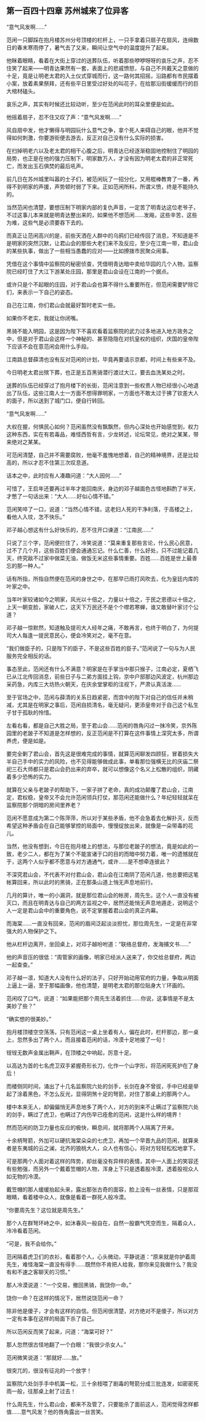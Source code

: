 ## 第一百四十四章 **苏州城来了位异客**

“意气风发啊……”

范闲一只脚踩在抱月楼苏州分号顶楼的栏杆上，一只手拿着只扇子在扇风，连绵数日的春末寒雨停了，暑气去了又来，瞬间让空气中的温度提升了起来。

他眯着眼睛，看着在大街上穿过的送葬队伍，听着那些咿咿呀呀的哀乐之声，忍不住笑了起来——明青达果然有一套，表面上的悲戚愤怒，与自己不共戴天之意做的十足，竟是让明老太君的入土仪式穿城而行，这一路何其招摇，沿路都有市民摆着小案，放着素果祭拜，还有些平日里受过好处的叫花子，在给那沿街缓缓而行的巨大棺材磕头。

哀乐之声，其实有时候还比较动听，至少在范闲此时的耳朵里便是如此。

他摇着扇子，忍不住又叹了声：“意气风发啊……”

风自扇中发，他才懒得与明园玩什么意气之争，拿个死人来碍自己的眼，他并不觉得如何刺激，你要游街便去游去，反正对自己没有什么实际的损害。

在扫掉明老六以及老太君的相干心腹之后，明青达已经逐渐稳固地控制住了明园的局势，也正是在他的强力压制下，明家数万人，才没有因为明老太君的非正常死亡，而发出玉石俱焚的最后吼声。

前几日在苏州城里叫嚣的士子们，被范闲玩了一招分化，又用棍棒教育了一番，再得不到明家的声援，声势顿时弱了下来。正如范闲所料，所谓义愤，终是不能持久的。

当然范闲也清楚，要想压制下明家内部的复仇声音，一定苦了明青达这位老爷子，不过这事儿本来就是明青达整出来的，如果他不想范闲……发飚，这些辛苦，这些为难，这些气是必须要吞下去的。

而真正让范闲高兴的是，前些天洒在人群中的乌鸦们已经传回了消息，不知道是不是明家的突然沉默，让君山会的那些大老们来不及反应，至少在江南一带，君山会的某些执事，做出了一些相当愚蠢的应对——比如撩拨市民聚众闹事。

凭借在这个事情中监察院的秘密侦查，凭借明青达暗中卖给华园的几个人物，监察院已经盯住了大江下游某处庄园，那里是君山会设在江南的一个据点。

或许只是个不起眼的庄园，对于君山会也算不得什么重要所在，但范闲需要铲除它们，来表示一下自己的姿态。

自己在江南，你们君山会就最好暂时老实一些。

如果你不老实，我就让你闭嘴。

黑骑不能入明园，这是因为陛下不喜欢看着监察院的武力过多地进入地方政务之中，但是对于君山会这样一个神秘的、甚至隐隐在对抗皇权的组织，庆国的皇帝陛下应该不会在意范闲会用什么手段。

江南路总督薛清也没有反对范闲的计划，毕竟再要请示京都，时间上有些来不及。

今日明老太君出殡下葬，也正是五百黑骑潜行渡过大江，要去血洗某处之时。

送葬的队伍已经穿过了抱月楼下的长街，范闲注意到一些权贵人物已经很小心地退出了队伍，这些江南人士一方面不想得罪明家，一方面也不敢太过于拂了钦差大人的面子，所以送到了城门口，便自行转回。

“意气风发啊……”

大权在握，何惧民心如何？范闲虽然没有飘飘然，但内心深处也开始感觉到，权力这种东西，实在有若毒品，难怪西哲有言，少龙转述，论坛常见，绝对之某某，带来绝对之某某。

可范闲清楚，自己并不需要腐败，他毫不羞愧地想着，自己的精神境界，还是比较高的，所以才忍不住第三次叹息道。

话本之中，此时应有人凑趣问道：“大人因何……”

可惜了，王启年还要再过半年才能回南庆，身边的邓子越面色古怪地斟酌了半天，才憋了一句话出来：“大人……好似心情不错。”

范闲笑啐了一口，说道：“当然心情不错，这老妇人死的干净利落，于高楼之上，看他人入坟，怎不快乐。”

邓子越心想这有什么好快乐的，忍不住开口谏道：“江南民……”

只说了三个字，范闲便拦住了，冷笑说道：“莫来重复那些言论，什么民心民意，过不了几个月，这些百姓们便会通通忘记。什么仁善，什么好处，只不过能记着几天，终究敌不过家中做菜无油，做饭无米这些事情重要。百姓……百姓是世上最善忘的那一种人。”

话有所指，所指自然便在范闲的身世之中，在那早已雨打风吹去，化为皇廷内库的叶家之中。

当年叶家较诸如今之明家，风光以十倍之，力量以十倍之，于民之恩德以十倍之，上天一朝变脸，家破人亡，这天下万民还不是个个噤若寒蝉，谁又敢替叶家讨个公道？

邓子越一惊默然，知道触及提司大人经年之痛，不敢再言，也终于明白了，为何提司大人每逢一提民意民心，便会冷笑对之，毫不在意。

“我们做臣子的，只是陛下的臣子，不是这些百姓的臣子。”范闲说了一句与为人民服务完全相反的话。

事态至此，范闲还有什么不满意？明家是在手掌当中那只猴子，江南必定，夏栖飞已从江北传回消息，前些日子与二弟方面挂上钩，京中户部那边风波定，杭州那边采药急，内库三大坊热火朝天，在庆余堂掌柜的注视下，严肃认真活泼……

至于官场之中，范闲与薛清的关系日趋紧密，而宫中的陛下对自己的信任并未稍减，尤其是在明家之事后，范闲自损清名，毫无疑问，更添皇帝对于自己这个私生子甘于孤耿的怜惜。

左看右看，都是自己大胜之局，至于君山会……范闲的唇角闪过一抹冷笑，京外陈园里的老跛子不知道是怎样想的，反正范闲是不打算在这件事情上深究太多，所谓养虎，便是如是。

要完全剿了君山会，首先这是很难完成的事情，就算范闲聊发四顾狂，冒着损失大半自己手中的实力的风险，也不见得能够做成此事，单看那位强横无比的庆庙二祭祀三石大师都只是君山会扔出来的弃卒，就可以想像这个名义上松散的组织，阴藏着多少恐怖的实力。

就算在父亲与老跛子的帮助下，一家子拼了老命，真的成功颠覆了君山会，江南定，君权稳，皇帝又不会允许范闲领兵打仗，那范闲还能做什么？年纪轻轻就呆在监察院那个阴暗的房间里养老？

范闲不愿意成为第二个陈萍萍，所以对于某些矛盾，他不会急着去化解扑灭，反而希望这种矛盾会在自己能够掌控的局面中，慢慢绽放出来，就像是一朵带毒的花儿。

当然，他没有想到，今日在抱月楼上的想法，与那位老跛子的想法，竟是如此的一致，老少二人，都在为了某个不能宣诸于口的目的而暗中努力着，唯一的遗憾就在于，这两个人似乎都不愿意与对方通通气，或许……是不想牵连彼此？

不深究君山会，不代表不对付君山会，君山会在江南阴了范闲几道，他总要把这笔帐算回来，所以此时的黑骑，正在那条山道上悄无声息地前行。

几月的算计，唯一的小漏洞，就是那位君山会的帐房，周先生。这个人一直没有被灭口，而且在明青达与自己的两方监视之中，居然还能悄无声息地遁走，说明这个人一定是君山会中的重要角色，说不定掌握着君山会的真正内幕。

而海棠……一直没有回来，范闲的眉间泛起淡淡担忧，那位周先生，一定是在非常强大的人物保护之下。

他从栏杆边离开，坐回桌上，对邓子越吩咐道：“联络总督府，发海捕文书……”

他的声音压的很低：“周管家的画像，明家已经派人送来了，你交给总督府，两边一起查查。”

邓子越一凛，知道大人没有什么好的法子，只好开始动用官府的力量，争取从明面上逼上一逼，至于那幅画像，他也清楚，是明老太君的那位贴身大丫环画的。

范闲叹了口气，说道：“如果能把那个周先生活着抓住……你说，这事情是不是太美妙了些？”

“确实想的很美妙。”

抱月楼顶楼空空荡荡，只有范闲这一桌上坐着有人，偏在此时，栏杆那边，那一桌上，忽然多出了两个人，而且接着范闲的话，冷漠十足地接了一句！

锃锃无数声金属出鞘声，在顶楼之中响起，厉意十足。

以高达为首的七名虎卫双手紧握奇形长刀，化作一个山字形，将范闲死死护在了身后！

而楼侧同时间，涌出了十几名监察院六处的剑手，长剑在身不曾拔，手中已经是举起了涂着黑色，不怎么反光，显得阴煞十足的弩箭，对住了那桌上的那两个人。

楼中本来无人，却偏偏悄无声息地多了两个人，对方的到来不止瞒过了监察院六处的剑手，瞒过了虎卫，也瞒过了内伤早已痊愈的范闲，这是什么样的境界！

然而范闲的防卫力量也反应的极快，瞬息间，就将那两个人隔离了开来。

十余柄弩箭，外加可以硬抗海棠朵朵的七虎卫，再加一个早晋九品的范闲，就算来者是东夷城的云之澜，北齐的狼桃大人，众人也有信心，将对方轻轻松松地拿下。

可是那两个人面对着这样的阵势，却丝毫没有异样的表情，其中一人面上的笑容还有些勉强，而另外一个戴着笠帽的人物，浑身上下只是透着股冷漠，透着股视众人如无物的冷漠。

戴笠帽的那人缓缓抬起头来，露出那张古奇的面容，脸上没有一丝表情，只是那双眼睛，看着楼中众人，就像是看着一群死人般冷漠。

“你要周先生？这位就是周先生。”

那个人在群弩环峙之中，如沐春风一般自在，自然一股霸气凭空而生，隔着众人，冷冷看着范闲。

“可是，我不会给你。”

范闲隔着虎卫们的衣衫，看着那个人，心头微动，平静说道：“原来就是你护着周先生，难怪海棠一直没有得手……既然你不肯把人给我，那你来见我做什么？我没有和不速之客聊天的习惯。”

那人冷漠说道：“一个交易，撤回黑骑，我饶你一命。”

饶你一命？在这样的情况下，居然说饶范闲一命？

除非他是傻子，才会有这样的自信。但范闲很清楚，对方绝对不是傻子，所以对方一定有本事在这样的局面下杀了自己。

所以范闲反而笑了起来，问道：“海棠可好？”

那人忽然很古怪地翻了一个白眼：“我很少杀女人。”

范闲微笑说道：“那就好……放。”

很突兀的，很没有征兆的一个放字！

监察院六处剑手手中机簧一松，三十余枝喂了剧毒的弩箭分成三批连发，如密密死雨一般，往那桌上射了过去！

什么周先生，什么君山会，都来不及管了，只要能杀了面前这人，范闲觉得怎样都值……意气风发？他的唇角露出一丝苦笑。

